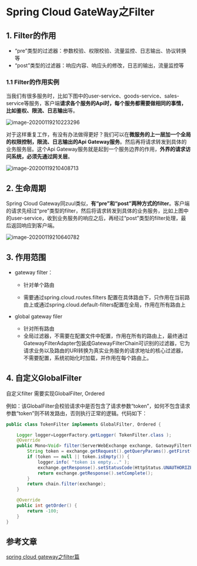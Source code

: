 # Spring Cloud GateWay之Filter

## 1. Filter的作用

- “pre”类型的过滤器：参数校验、权限校验、流量监控、日志输出、协议转换等
- “post”类型的过滤器：响应内容、响应头的修改，日志的输出，流量监控等

### 1.1 Filter的作用实例

当我们有很多服务时，比如下图中的user-service、goods-service、sales-service等服务，客户端**请求各个服务的Api时，每个服务都需要做相同的事情，比如鉴权、限流、日志输出**等。

![image-20200119210223296](https://zszblog.oss-cn-beijing.aliyuncs.com/zszblog/blogimage-master/img/image-20200119210223296.png)

对于这样重复工作，有没有办法做得更好？我们可以在**微服务的上一层加一个全局的权限控制，限流、日志输出的Api Gateway服务**。然后再将请求转发到具体的业务服务层。这个Api Gateway服务就是起到一个服务边界的作用，**外界的请求访问系统，必须先通过网关层**。

![image-20200119210408713](https://zszblog.oss-cn-beijing.aliyuncs.com/zszblog/blogimage-master/img/image-20200119210408713.png)

## 2. 生命周期

Spring Cloud Gateway同zuul类似，**有“pre”和“post”两种方式的filter**。客户端的请求先经过“pre”类型的filter，然后将请求转发到具体的业务服务，比如上图中的user-service，收到业务服务的响应之后，再经过“post”类型的filter处理，最后返回响应到客户端。

![image-20200119210640782](https://zszblog.oss-cn-beijing.aliyuncs.com/zszblog/blogimage-master/img/image-20200119210640782.png)

## 3. 作用范围

- gateway filter：

  - 针对单个路由

  - 需要通过spring.cloud.routes.filters 配置在具体路由下，只作用在当前路由上或通过spring.cloud.default-filters配置在全局，作用在所有路由上

- global gateway filer

  - 针对所有路由
  - 全局过滤器，不需要在配置文件中配置，作用在所有的路由上，最终通过GatewayFilterAdapter包装成GatewayFilterChain可识别的过滤器，它为请求业务以及路由的URI转换为真实业务服务的请求地址的核心过滤器，不需要配置，系统初始化时加载，并作用在每个路由上。
    

## 4. 自定义GlobalFilter

自定义filter 需要实现GlobalFilter, Ordered

例如：该GlobalFilter会校验请求中是否包含了请求参数“token”，如何不包含请求参数“token”则不转发路由，否则执行正常的逻辑。代码如下：

```java
public class TokenFilter implements GlobalFilter, Ordered {

    Logger logger=LoggerFactory.getLogger( TokenFilter.class );
    @Override
    public Mono<Void> filter(ServerWebExchange exchange, GatewayFilterChain chain) {
        String token = exchange.getRequest().getQueryParams().getFirst("token");
        if (token == null || token.isEmpty()) {
            logger.info( "token is empty..." );
            exchange.getResponse().setStatusCode(HttpStatus.UNAUTHORIZED);
            return exchange.getResponse().setComplete();
        }
        return chain.filter(exchange);
    }

    @Override
    public int getOrder() {
        return -100;
    }
}
```

## 参考文章

[spring cloud gateway之filter篇](https://blog.csdn.net/forezp/article/details/85057268)

